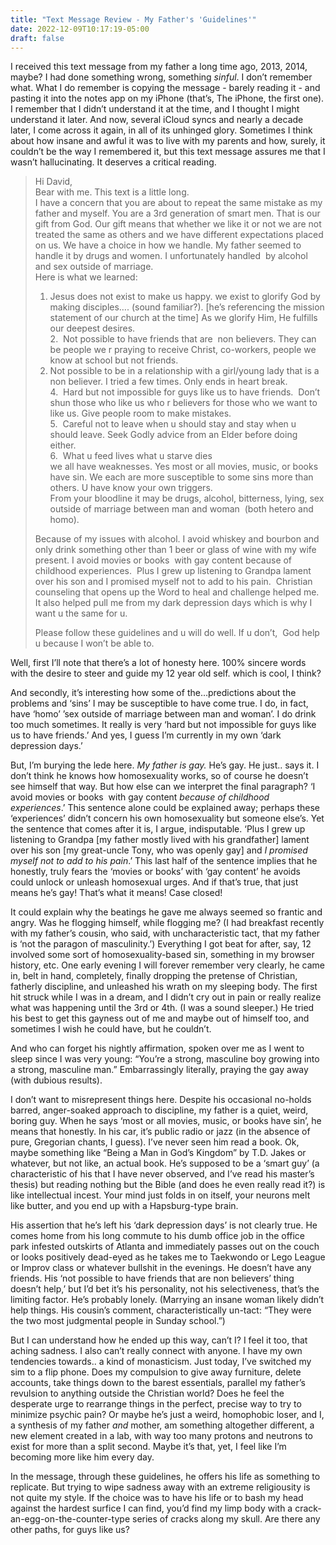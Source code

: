 ```yaml
---
title: "Text Message Review - My Father's 'Guidelines'"
date: 2022-12-09T10:17:19-05:00
draft: false
---
```


I received this text message from my father a long time ago, 2013, 2014, maybe? I had done something wrong, something _sinful_. I don’t remember what. What I do remember is copying the message - barely reading it - and pasting it into the notes app on my iPhone (that’s, The iPhone, the first one). I remember that I didn’t understand it at the time, and I thought I might understand it later. And now, several iCloud syncs and nearly a decade later, I come across it again, in all of its unhinged glory. Sometimes I think about how insane and awful it was to live with my parents and how, surely, it couldn’t be the way I remembered it, but this text message assures me that I wasn’t hallucinating. It deserves a critical reading. 

> Hi David,  
> Bear with me. This text is a little long.  
> I have a concern that you are about to repeat the same mistake as my father and myself. You are a 3rd generation of smart men. That is our gift from God. Our gift means that whether we like it or not we are not treated the same as others and we have different expectations placed on us. We have a choice in how we handle. My father seemed to handle it by drugs and women. I unfortunately handled  by alcohol and sex outside of marriage.  
> Here is what we learned:  
> 1.  Jesus does not exist to make us happy. we exist to glorify God by making disciples…. (sound familiar?). [he’s referencing the mission statement of our church at the time] As we glorify Him, He fulfills our deepest desires.  
> 2.  Not possible to have friends that are  non believers. They can be people we r praying to receive Christ, co-workers, people we know at school but not friends.   
> 3.  Not possible to be in a relationship with a girl/young lady that is a non believer. I tried a few times. Only ends in heart break.   
> 4.  Hard but not impossible for guys like us to have friends.  Don’t shun those who like us who r believers for those who we want to like us. Give people room to make mistakes.  
> 5.  Careful not to leave when u should stay and stay when u should leave. Seek Godly advice from an Elder before doing either.  
> 6.  What u feed lives what u starve dies  
> we all have weaknesses. Yes most or all movies, music, or books have sin. We each are more susceptible to some sins more than others. U have know your own triggers.  
> From your bloodline it may be drugs, alcohol, bitterness, lying, sex outside of marriage between man and woman  (both hetero and homo).  
>   
> Because of my issues with alcohol. I avoid whiskey and bourbon and only drink something other than 1 beer or glass of wine with my wife present. I avoid movies or books  with gay content because of childhood experiences.  Plus I grew up listening to Grandpa lament over his son and I promised myself not to add to his pain.  Christian counseling that opens up the Word to heal and challenge helped me. It also helped pull me from my dark depression days which is why I want u the same for u.   
>   
> Please follow these guidelines and u will do well. If u don’t,  God help u because I won’t be able to.  

Well, first I’ll note that there’s a lot of honesty here. 100% sincere words with the desire to steer and guide my 12 year old self. which is cool, I think?

And secondly, it’s interesting how some of the…predictions about the problems and ‘sins’ I may be susceptible to have come true. I do, in fact, have ‘homo’ ’sex outside of marriage between man and woman’. I do drink too much sometimes. It really is very ‘hard but not impossible for guys like us to have friends.’ And yes, I guess I’m currently in my own ‘dark depression days.’

But, I’m burying the lede here. _My father is gay._ He’s gay. He just.. says it. I don’t think he knows how homosexuality works, so of course he doesn’t see himself that way. But how else can we interpret the final paragraph? ‘I avoid movies or books  with gay content _because of childhood experiences_.’ This sentence alone could be explained away; perhaps these ‘experiences’ didn’t concern his own homosexuality but someone else’s. Yet the sentence that comes after it is, I argue, indisputable. ‘Plus I grew up listening to Grandpa [my father mostly lived with his grandfather] lament over his son [my great-uncle Tony, who was openly gay] and _I promised myself not to add to his pain_.’  This last half of the sentence implies that he honestly, truly fears the ‘movies or books’ with ‘gay content’ he avoids could unlock or unleash homosexual urges. And if that’s true, that just means he’s gay! That’s what it means! Case closed!

It could explain why the beatings he gave me always seemed so frantic and angry. Was he flogging himself, while flogging me? (I had breakfast recently with my father’s cousin, who said, with uncharacteristic tact, that my father is ‘not the paragon of masculinity.’) Everything I got beat for after, say, 12 involved some sort of homosexuality-based sin, something in my browser history, etc. One early evening I will forever remember very clearly, he came in, belt in hand, completely, finally dropping the pretense of Christian, fatherly discipline, and unleashed his wrath on my sleeping body. The first hit struck while I was in a dream, and I didn’t cry out in pain or really realize what was happening until the 3rd or 4th. (I was a sound sleeper.) He tried his best to get this gayness out of me and maybe out of himself too, and sometimes I wish he could have, but he couldn’t.

And who can forget his nightly affirmation, spoken over me as I went to sleep since I was very young: “You’re a strong, masculine boy growing into a strong, masculine man.” Embarrassingly literally, praying the gay away (with dubious results). 

I don’t want to misrepresent things here. Despite his occasional no-holds barred, anger-soaked approach to discipline, my father is a quiet, weird, boring guy. When he says ‘most or all movies, music, or books have sin’, he means that honestly. In his car, it’s public radio or jazz (in the absence of pure, Gregorian chants, I guess). I’ve never seen him read a book. Ok, maybe something like “Being a Man in God’s Kingdom” by T.D. Jakes or whatever, but not like, an actual book. He’s supposed to be a ‘smart guy’ (a characteristic of his that I have never observed, and I’ve read his master’s thesis) but reading nothing but the Bible (and does he even really read it?) is like intellectual incest. Your mind just folds in on itself, your neurons melt like butter, and you end up with a Hapsburg-type brain. 

His assertion that he’s left his ‘dark depression days’ is not clearly true. He comes home from his long commute to his dumb office job in the office park infested outskirts of Atlanta and immediately passes out on the couch or looks positively dead-eyed as he takes me to Taekwondo or Lego League or Improv class or whatever bullshit in the evenings. He doesn’t have any friends. His ‘not possible to have friends that are non believers’ thing doesn’t help,’ but I’d bet it’s his personality, not his selectiveness, that’s the limiting factor. He’s probably lonely. (Marrying an insane woman likely didn’t help things. His cousin’s comment, characteristically un-tact: “They were the two most judgmental people in Sunday school.”)

But I can understand how he ended up this way, can’t I? I feel it too, that aching sadness. I also can’t really connect with anyone. I have my own tendencies towards.. a kind of monasticism. Just today, I’ve switched my sim to a flip phone. Does my compulsion to give away furniture, delete accounts, take things down to the barest essentials, parallel my father’s revulsion to anything outside the Christian world? Does he feel the desperate urge to rearrange things in the perfect, precise way to try to minimize psychic pain? Or maybe he’s just a weird, homophobic loser, and I, a synthesis of my father _and_ mother, am something altogether different, a new element created in a lab, with way too many protons and neutrons to exist for more than a split second. Maybe it’s that, yet, I feel like I’m becoming more like him every day.

In the message, through these guidelines, he offers his life as something to replicate. But trying to wipe sadness away with an extreme religiousity is not quite my style. If the choice was to have his life or to bash my head against the hardest surfice I can find, you’d find my limp body with a crack-an-egg-on-the-counter-type series of cracks along my skull. Are there any other paths, for guys like us?